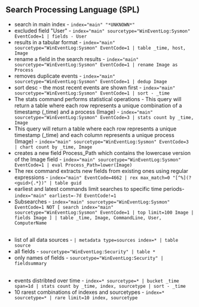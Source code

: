 ## Search Processing Language (SPL)
- search in main index -  `index="main" "*UNKNOWN*"`
- excluded field "User" - `index="main" sourcetype="WinEventLog:Sysmon" EventCode=1 | fields - User`
- results in a tabular format - `index="main" sourcetype="WinEventLog:Sysmon" EventCode=1 | table _time, host, Image`
- rename a field in the search results - `index="main" sourcetype="WinEventLog:Sysmon" EventCode=1 | rename Image as Process`
- removes duplicate events - `index="main" sourcetype="WinEventLog:Sysmon" EventCode=1 | dedup Image`
- sort desc - the most recent events are shown first - `index="main" sourcetype="WinEventLog:Sysmon" EventCode=1 | sort - _time`
- The stats command performs statistical operations - This query will return a table where each row represents a unique combination of a timestamp (_time) and a process (Image) - `index="main" sourcetype="WinEventLog:Sysmon" EventCode=3 | stats count by _time, Image`
- This query will return a table where each row represents a unique timestamp (_time) and each column represents a unique process (Image) - `index="main" sourcetype="WinEventLog:Sysmon" EventCode=3 | chart count by _time, Image`
- creates a new field Process_Path which contains the lowercase version of the Image field - `index="main" sourcetype="WinEventLog:Sysmon" EventCode=1 | eval Process_Path=lower(Image)`
- The rex command extracts new fields from existing ones using regular expressions - `index="main" EventCode=4662 | rex max_match=0 "[^%](?<guid>{.*})" | table guid`
- earliest and latest commands limit searches to specific time periods- `index="main" earliest=-7d EventCode!=1`
- Subsearches - `index="main" sourcetype="WinEventLog:Sysmon" EventCode=1 NOT [ search index="main" sourcetype="WinEventLog:Sysmon" EventCode=1 | top limit=100 Image | fields Image ] | table _time, Image, CommandLine, User, ComputerName`
##

- list of all data sources - `| metadata type=sources index=* | table source`
- all fields - `sourcetype="WinEventLog:Security" | table *`
- only names of fields - `sourcetype="WinEventLog:Security" | fieldsummary`

##
- events distribted over time - `index=* sourcetype=* | bucket _time span=1d | stats count by _time, index, sourcetype | sort - _time`
- 10 rarest combinations of indexes and sourcetypes - `index=* sourcetype=* | rare limit=10 index, sourcetype`
